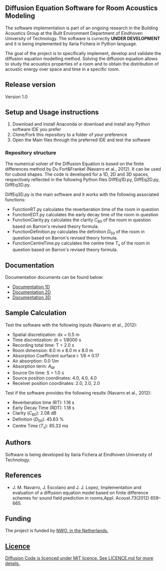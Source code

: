 ## Diffusion Equation Software for Room Acoustics Modeling
The software implementation is part of an ongoing research in the Building Acoustics Group at the Built Environment Department of Eindhoven University of Technology.
The software is currectly **UNDER DEVELOPMENT** and it is being implemented by Ilaria Fichera in Python language.

The goal of the project is to specifically implement, develop and validate the diffusion equation modelling method.
Solving the diffusion equation allows to study the acoustics properties of a room and to obtain the distribution of acoustic energy over space and time in a specific room.

## Release version
Version 1.0

## Setup and Usage instructions
1. Download and install Anaconda or download and install any Python software IDE you prefer
2. Clone/Fork this repository to a folder of your preference
3. Open the Main files through the preferred IDE and test the software

### Repository structure
The numerical solver of the Diffusion Equation is based on the finite differences method by Du Fort&Frankel (Navarro et al., 2012).
It can be used for cuboid shapes. The code is developed for a 1D, 2D and 3D spaces, respectively reflected in the following Python files DiffEq1D.py, DiffEq2D.py, DiffEq3D.py.

DiffEq3D.py is the main software and it works with the following associated functions:
+ FunctionRT.py calculates the reverberation time of the room in question
+ FunctionEDT.py calculates the early decay time of the room in question
+ FunctionClarity.py calculates the clarity $C_{80}$ of the room in question based on Barron's revised theory formula.
+ FunctionDefinition.py calculates the definition $D_{50}$ of the room in question based on Barron's revised theory formula.
+ FunctionCentreTime.py calculates the centre time $T_s$ of the room in question based on Barron's revised theory formula.

## Documentation
Documentation documents can be found below:
- [Documentation 1D](https://ilariafichera.github.io/Diffusion/Documentation1D.html)
- [Documentation 2D](https://ilariafichera.github.io/Diffusion/Documentation2D.html)
- [Documentation 3D](https://ilariafichera.github.io/Diffusion/Documentation3D.html)

## Sample Calculation

Test the software with the following inputs (Navarro et al., 2012):
- Spatial discretization:             dx = 0.5 m
- Time discretization:                dt = 1/8000 s
- Recording total time:               T = 2.0 s
- Room dimension:                     8.0 m x 8.0 m x 8.0 m 
- Absorption Coefficient surface i:   1/6 ≈ 0.17
- Air absorption:                     0.0 1/m
- Absorption term:                    $A_{M}$
- Source On time:                     S = 1.0 s 
- Source position coordinates:        4.0, 4.0, 4.0 
- Receiver position coordinates:      2.0, 2.0, 2.0

Test if the software provides the following results (Navarro et al., 2012):
- Reverberation time (RT):            1.18 s
- Early Decay Time (RDT):             1.18 s
- Clarity ($C_{80}$):                 2.08 dB
- Definition ($D_{50}$):              45.63 %
- Centre Time ($T_s$):                85.33 ms

## Authors
Software is being developed by Ilaria Fichera at Eindhoven University of Technology.

## References
+ J. M. Navarro, J. Escolano and J. J. Lopez, Implementation and evaluation of a diffusion equation model based on finite difference schemes for sound field prediction in rooms,Appl. Acoust.73(2012) 659–665.

## Funding
The project is funded by <u>[NWO](https://www.nwo.nl/projecten/19430), in the Netherlands.

## Licence
Diffusion Code is licenced under MIT licence. See LICENCE.md for more details.
